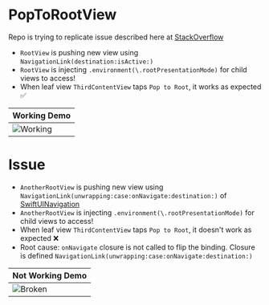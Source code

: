 # PopToRootView

Repo is trying to replicate issue described here at [StackOverflow](https://stackoverflow.com/questions/57334455/how-can-i-pop-to-the-root-view-using-swiftui)

- `RootView` is pushing new view using `NavigationLink(destination:isActive:)`
- `RootView` is injecting `.environment(\.rootPresentationMode)` for child views to access!
-  When leaf view `ThirdContentView` taps `Pop to Root`, it works as expected ✅ 

| Working Demo |
| ------------ |
| ![Working](https://user-images.githubusercontent.com/2108707/221866270-59ef08eb-84d1-4242-8336-94398204d7e6.gif) |

# Issue

- `AnotherRootView` is pushing new view using `NavigationLink(unwrapping:case:onNavigate:destination:)` of [SwiftUINavigation](https://github.com/pointfreeco/swiftui-navigation)
- `AnotherRootView` is injecting `.environment(\.rootPresentationMode)` for child views to access!
-  When leaf view `ThirdContentView` taps `Pop to Root`, it doesn't work as expected ❌
- Root cause: `onNavigate` closure is not called to flip the binding. Closure is defined `NavigationLink(unwrapping:case:onNavigate:destination:)`

| Not Working Demo |
| ---------------- |
| ![Broken](https://user-images.githubusercontent.com/2108707/221868901-58de678e-e055-4792-922a-08e41fb9a3b5.gif) |
